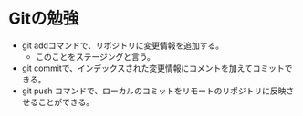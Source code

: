 # Gitの勉強 
- git addコマンドで、リポジトリに変更情報を追加する。
    - このことをステージングと言う。
- git commitで、インデックスされた変更情報にコメントを加えてコミットできる。
- git push コマンドで、ローカルのコミットをリモートのリポジトリに反映させることができる。
